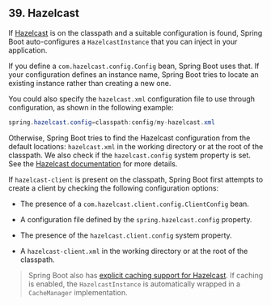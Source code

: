 ## 39. Hazelcast

If [Hazelcast](https://hazelcast.com/) is on the classpath and a suitable configuration is found, Spring Boot auto-configures a  `HazelcastInstance`  that you can inject in your application.

If you define a  `com.hazelcast.config.Config`  bean, Spring Boot uses that. If your configuration defines an instance name, Spring Boot tries to locate an existing instance rather than creating a new one.

You could also specify the  `hazelcast.xml`  configuration file to use through configuration, as shown in the following example:

```java
spring.hazelcast.config=classpath:config/my-hazelcast.xml
```

Otherwise, Spring Boot tries to find the Hazelcast configuration from the default locations:  `hazelcast.xml`  in the working directory or at the root of the classpath. We also check if the  `hazelcast.config`  system property is set. See the [Hazelcast documentation](http://docs.hazelcast.org/docs/latest/manual/html-single/) for more details.

If  `hazelcast-client`  is present on the classpath, Spring Boot first attempts to create a client by checking the following configuration options:

- The presence of a  `com.hazelcast.client.config.ClientConfig`  bean.

- A configuration file defined by the  `spring.hazelcast.config`  property.

- The presence of the  `hazelcast.client.config`  system property.

- A  `hazelcast-client.xml`  in the working directory or at the root of the classpath.

> Spring Boot also has [explicit caching support for Hazelcast](boot-features-caching.html#boot-features-caching-provider-hazelcast). If caching is enabled, the  `HazelcastInstance`  is automatically wrapped in a  `CacheManager`  implementation.

